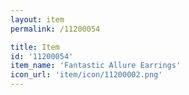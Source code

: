 ```yaml
---
layout: item
permalink: /11200054

title: Item
id: '11200054'
item_name: 'Fantastic Allure Earrings'
icon_url: 'item/icon/11200002.png'
---
```

